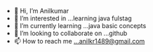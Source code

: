 - 👋 Hi, I’m Anilkumar
- 👀 I’m interested in ...learning java fulstag
- 🌱 I’m currently learning ...java basic concepts  
- 💞️ I’m looking to collaborate on ...github
- 📫 How to reach me ...anilkr1489@gmail.com

<!---
anilkr1489/anilkr1489 is a ✨ special ✨ repository because its `README.md` (this file) appears on your GitHub profile.
You can click the Preview link to take a look at your changes.
--->
